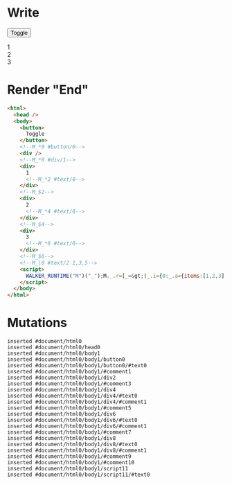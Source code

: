 # Write
  <button>Toggle</button><!--M_*0 #button/0--><div></div><!--M_*0 #div/1--><div>1<!--M_*2 #text/0--></div><!--M_$2--><div>2<!--M_*4 #text/0--></div><!--M_$4--><div>3<!--M_*6 #text/0--></div><!--M_$6--><!--M_|0 #text/2 1,3,5--><script>WALKER_RUNTIME("M")("_");M._.r=[_=>(_.i={0:_.a={items:[1,2,3],"#text/2(":new Map(_.b=[[0,_.f={"#childScope/0":_.c={name:1}}],[1,_.g={"#childScope/0":_.d={name:2}}],[2,_.h={"#childScope/0":_.e={name:3}}]])},1:_.f,2:_.c,3:_.g,4:_.d,5:_.h,6:_.e},_.a.write=_.c.write=_.d.write=_.e.write=_._["__tests__/template.marko_0/write"](_.a),_.i),2,"__tests__/components/child.marko_0_name_write",4,"__tests__/components/child.marko_0_name_write",6,"__tests__/components/child.marko_0_name_write",0,"__tests__/template.marko_0_items",0];M._.w()</script>


# Render "End"
```html
<html>
  <head />
  <body>
    <button>
      Toggle
    </button>
    <!--M_*0 #button/0-->
    <div />
    <!--M_*0 #div/1-->
    <div>
      1
      <!--M_*2 #text/0-->
    </div>
    <!--M_$2-->
    <div>
      2
      <!--M_*4 #text/0-->
    </div>
    <!--M_$4-->
    <div>
      3
      <!--M_*6 #text/0-->
    </div>
    <!--M_$6-->
    <!--M_|0 #text/2 1,3,5-->
    <script>
      WALKER_RUNTIME("M")("_");M._.r=[_=&gt;(_.i={0:_.a={items:[1,2,3],"#text/2(":new Map(_.b=[[0,_.f={"#childScope/0":_.c={name:1}}],[1,_.g={"#childScope/0":_.d={name:2}}],[2,_.h={"#childScope/0":_.e={name:3}}]])},1:_.f,2:_.c,3:_.g,4:_.d,5:_.h,6:_.e},_.a.write=_.c.write=_.d.write=_.e.write=_._["__tests__/template.marko_0/write"](_.a),_.i),2,"__tests__/components/child.marko_0_name_write",4,"__tests__/components/child.marko_0_name_write",6,"__tests__/components/child.marko_0_name_write",0,"__tests__/template.marko_0_items",0];M._.w()
    </script>
  </body>
</html>
```

# Mutations
```
inserted #document/html0
inserted #document/html0/head0
inserted #document/html0/body1
inserted #document/html0/body1/button0
inserted #document/html0/body1/button0/#text0
inserted #document/html0/body1/#comment1
inserted #document/html0/body1/div2
inserted #document/html0/body1/#comment3
inserted #document/html0/body1/div4
inserted #document/html0/body1/div4/#text0
inserted #document/html0/body1/div4/#comment1
inserted #document/html0/body1/#comment5
inserted #document/html0/body1/div6
inserted #document/html0/body1/div6/#text0
inserted #document/html0/body1/div6/#comment1
inserted #document/html0/body1/#comment7
inserted #document/html0/body1/div8
inserted #document/html0/body1/div8/#text0
inserted #document/html0/body1/div8/#comment1
inserted #document/html0/body1/#comment9
inserted #document/html0/body1/#comment10
inserted #document/html0/body1/script11
inserted #document/html0/body1/script11/#text0
```